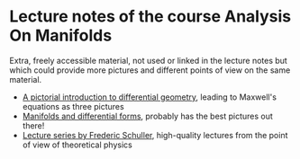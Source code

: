 # Lecture notes of the course Analysis On Manifolds

Extra, freely accessible material, not used or linked in the lecture notes but which could provide more pictures and different points of view on the same material.

- [A pictorial introduction to differential geometry](https://arxiv.org/pdf/1709.08492.pdf), leading to Maxwell's equations as three pictures
- [Manifolds and differential forms](https://web.archive.org/web/20201121212724/http://pi.math.cornell.edu/~sjamaar/manifolds/manifold.pdf), probably has the best pictures out there!
- [Lecture series by Frederic Schuller](https://youtube.com/playlist?list=PLPH7f_7ZlzxTi6kS4vCmv4ZKm9u8g5yic), high-quality lectures from the point of view of theoretical physics
